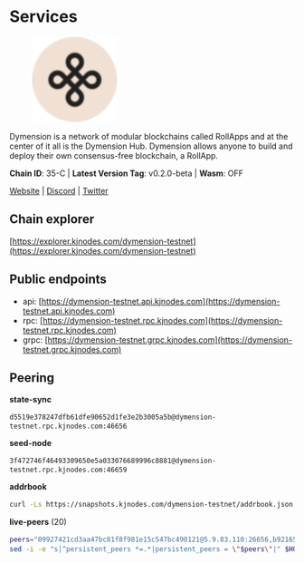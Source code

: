 # Services

<figure><img src="https://raw.githubusercontent.com/kj89/cosmos-images/main/logos/dymension.png" width="150" alt=""><figcaption></figcaption></figure>

Dymension is a network of modular blockchains called RollApps  and at the center of it all is the Dymension Hub. Dymension  allows anyone to build and deploy their own consensus-free blockchain, a RollApp.

**Chain ID**: 35-C | **Latest Version Tag**: v0.2.0-beta | **Wasm**: OFF

[Website](https://dymension.xyz/) | [Discord](https://discord.gg/dymension) | [Twitter](https://twitter.com/dymensionXYZ)




## Chain explorer
[https://explorer.kjnodes.com/dymension-testnet](https://explorer.kjnodes.com/dymension-testnet)

## Public endpoints

* api: [https://dymension-testnet.api.kjnodes.com](https://dymension-testnet.api.kjnodes.com)
* rpc: [https://dymension-testnet.rpc.kjnodes.com](https://dymension-testnet.rpc.kjnodes.com)
* grpc: [https://dymension-testnet.grpc.kjnodes.com](https://dymension-testnet.grpc.kjnodes.com)

## Peering

**state-sync**

```text
d5519e378247dfb61dfe90652d1fe3e2b3005a5b@dymension-testnet.rpc.kjnodes.com:46656
```

**seed-node**

```text
3f472746f46493309650e5a033076689996c8881@dymension-testnet.rpc.kjnodes.com:46659
```

**addrbook**
```bash
curl -Ls https://snapshots.kjnodes.com/dymension-testnet/addrbook.json > $HOME/.dymension/config/addrbook.json
```

**live-peers** (20)
```bash
peers="09927421cd3aa47bc81f8f981e15c547bc490121@5.9.83.110:26656,b921655e6c66235915e7d4465ea2146e537f13e4@167.235.6.228:26636,43426e98064694d407b2165fb24d52980d38f1c9@88.99.3.158:20556,c7a36d7abeea5704290f99c1608b50ff1f5e3e47@79.143.188.183:26656,547cf669555bd611ba57b37bb0f288793ea4ec49@141.94.138.48:26673,63d971a42e323f9411ef702d1f268f9862781c1f@194.163.165.176:40656,965694b051742c2da0ea66502dd9bfeea38de265@198.244.228.235:26656,e8a706e3a81a36a6dded6cc02eabaf5d355f4c1d@80.79.5.171:28656,adf394846dc942b1fd03f6e310eda60b5eda7848@195.201.197.4:32656,6b00d8b9ad49cc2aa8d76416613bbbb10e6f56f7@65.109.108.150:26656,ee2fa87279bc626f9c979093389bd1d6568d96ff@65.109.37.228:36656,77791ee9b1eb56682335c451c296f450ee649c01@44.209.89.17:26656,6cf94ed068c7401ba8e6f9a49143fd90df415e83@195.201.237.198:46656,8e667c0759bfb20ec42b939956706301a4f2a10d@65.109.92.8:26656,8f84d324a2d266e612d06db4a793b0d001ee62a0@38.146.3.200:20556,6229800969107d039254a8e6888aaeb464cda44d@167.99.186.186:26656,48bdb78c51e56b651c938d075e1077dab2c6197c@43.157.22.223:26656,7fc44e2651006fb2ddb4a56132e738da2845715f@65.108.6.45:61256,1fa5bb085e8f52c21bc71c39afbba2851bee3e18@43.157.48.181:26656,d5519e378247dfb61dfe90652d1fe3e2b3005a5b@65.109.68.190:46656"
sed -i -e "s|^persistent_peers *=.*|persistent_peers = \"$peers\"|" $HOME/.dymension/config/config.toml
```

